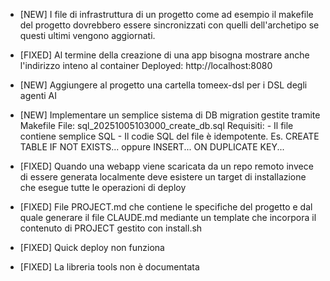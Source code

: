 
- [NEW]   I file di infrastruttura di un progetto come ad esempio il makefile
          del progetto dovrebbero essere sincronizzati con quelli dell'archetipo
          se questi ultimi vengono aggiornati.

- [FIXED] Al termine della creazione di una app bisogna mostrare
          anche l'indirizzo inteno al container Deployed: http://localhost:8080

- [NEW]   Aggiungere al progetto una cartella tomeex-dsl per i DSL degli agenti AI

- [NEW]   Implementare un semplice sistema di DB migration gestite tramite
          Makefile
          File: sql_20251005103000_create_db.sql
          Requisiti:
            - Il file contiene semplice SQL
            - Il codie SQL del file è idempotente.
              Es. CREATE TABLE IF NOT EXISTS... oppure INSERT... ON DUPLICATE KEY...

- [FIXED] Quando una webapp viene scaricata da un repo remoto invece di essere
          generata localmente deve esistere un target di installazione che
          esegue tutte le operazioni di deploy

- [FIXED] File PROJECT.md che contiene le specifiche del progetto e dal quale
          generare il file CLAUDE.md mediante un template che incorpora il
          contenuto di PROJECT gestito con install.sh

- [FIXED] Quick deploy non funziona

- [FIXED] La libreria tools non è documentata

